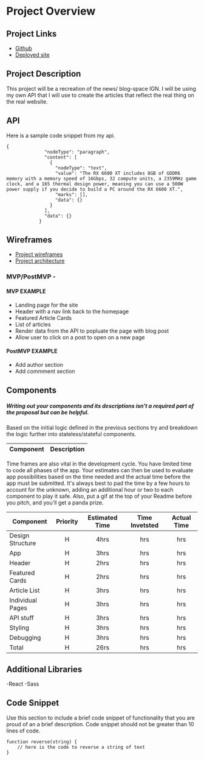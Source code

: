 # Project Overview
## Project Links

- [Github](https://github.com/AeronBarajas/Project2)
- [Deployed site](https://project2-dlmu9mtxs-aeronbarajas.vercel.app/)

## Project Description

This project will be a recreation of the news/ blog-space IGN. I will be using my own API that I will use to create the articles that reflect the real thing on the real website.

## API

Here is a sample code snippet from my api.

```
{
              "nodeType": "paragraph",
              "content": [
                {
                  "nodeType": "text",
                  "value": "The RX 6600 XT includes 8GB of GDDR6 memory with a memory speed of 16Gbps, 32 compute units, a 2359MHz game clock, and a 165 thermal design power, meaning you can use a 500W power supply if you decide to build a PC around the RX 6600 XT.",
                  "marks": [],
                  "data": {}
                }
              ],
              "data": {}
            }
```

## Wireframes

- [Project wireframes](https://res.cloudinary.com/dbeoydlvv/image/upload/v1627936886/IMG_AD25DB4B68D8-1_r9ni6z.jpg)
- [Project architecture](https://res.cloudinary.com/dbeoydlvv/image/upload/v1628008331/IMG_0019_wrific.jpg)

### MVP/PostMVP - 
#### MVP EXAMPLE

- Landing page for the site
- Header with a nav link back to the homepage
- Featured Article Cards
- List of articles
- Render data from the API to popluate the page with blog post
- Allow user to click on a post to open on a new page

#### PostMVP EXAMPLE

- Add author section 
- Add commment section

## Components

##### Writing out your components and its descriptions isn't a required part of the proposal but can be helpful.

Based on the initial logic defined in the previous sections try and breakdown the logic further into stateless/stateful components.

| Component |                          Description                          |
| --------- | :-----------------------------------------------------------: |


Time frames are also vital in the development cycle. You have limited time to code all phases of the app. Your estimates can then be used to evaluate app possibilities based on the time needed and the actual time before the app must be submitted. It's always best to pad the time by a few hours to account for the unknown, adding an additional hour or two to each component to play it safe. Also, put a gif at the top of your Readme before you pitch, and you'll get a panda prize.

| Component        | Priority | Estimated Time | Time Invetsted | Actual Time |
| ---------------- | :------: | :------------: | :------------: | :---------: |
| Design Structure |    H     |      4hrs      |     hrs        |   hrs       |
| App              |    H     |      3hrs      |     hrs        |   hrs       |
| Header           |    H     |      2hrs      |     hrs        |   hrs       |
| Featured Cards   |    H     |      2hrs      |     hrs        |   hrs       |
| Article List     |    H     |      3hrs      |     hrs        |   hrs       |
| Individual Pages |    H     |      3hrs      |     hrs        |   hrs       |
| API stuff        |    H     |      3hrs      |     hrs        |   hrs       |
| Styling          |    H     |      3hrs      |     hrs        |   hrs       |
| Debugging        |    H     |      3hrs      |     hrs        |   hrs       |
| Total            |    H     |      26rs      |     hrs        |   hrs       |

## Additional Libraries

 -React
 -Sass

## Code Snippet

Use this section to include a brief code snippet of functionality that you are proud of an a brief description. Code snippet should not be greater than 10 lines of code.

```
function reverse(string) {
	// here is the code to reverse a string of text
}
```